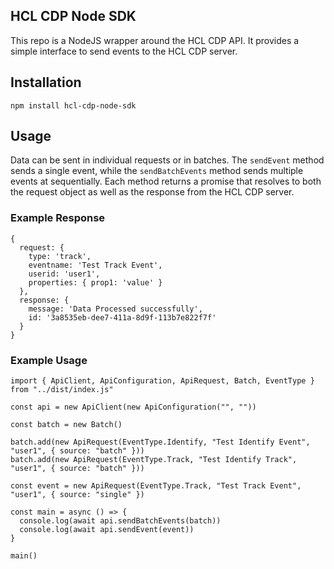 ## HCL CDP Node SDK

This repo is a NodeJS wrapper around the HCL CDP API. It provides a simple interface to send events to the HCL CDP server.

## Installation

```
npm install hcl-cdp-node-sdk
```

## Usage

Data can be sent in individual requests or in batches. The `sendEvent` method sends a single event, while the `sendBatchEvents` method sends multiple events at sequentially. Each method returns a promise that resolves to both the request object as well as the response from the HCL CDP server.

### Example Response

```
{
  request: {
    type: 'track',
    eventname: 'Test Track Event',
    userid: 'user1',
    properties: { prop1: 'value' }
  },
  response: {
    message: 'Data Processed successfully',
    id: '3a8535eb-dee7-411a-8d9f-113b7e822f7f'
  }
}
```

### Example Usage

```
import { ApiClient, ApiConfiguration, ApiRequest, Batch, EventType } from "../dist/index.js"

const api = new ApiClient(new ApiConfiguration("", ""))

const batch = new Batch()

batch.add(new ApiRequest(EventType.Identify, "Test Identify Event", "user1", { source: "batch" }))
batch.add(new ApiRequest(EventType.Track, "Test Identify Track", "user1", { source: "batch" }))

const event = new ApiRequest(EventType.Track, "Test Track Event", "user1", { source: "single" })

const main = async () => {
  console.log(await api.sendBatchEvents(batch))
  console.log(await api.sendEvent(event))
}

main()

```
